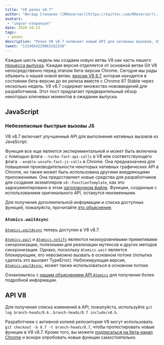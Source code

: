 ```yaml
---
title: "V8 релиз v8.7"
author: "Ингвар Степанян ([RReverser](https://twitter.com/RReverser)), представитель V8"
avatars: 
 - "ingvar-stepanyan"
date: 2020-10-23
tags: 
 - релиз
description: "Релиз V8 v8.7 включает новый API для нативных вызовов, Atomics.waitAsync, исправления ошибок и улучшения производительности."
tweet: "1319654229863182338"
---
```

Каждые шесть недель мы создаем новую ветвь V8 как часть нашего [процесса выпуска](https://v8.dev/docs/release-process). Каждая версия отделяется от основной ветви Git V8 непосредственно перед этапом бета-версии Chrome. Сегодня мы рады объявить о нашей новой ветви, [версии V8 8.7](https://chromium.googlesource.com/v8/v8.git/+log/branch-heads/8.7), которая находится в состоянии бета-версии до ее релиза вместе с Chrome 87 Stable через несколько недель. V8 v8.7 содержит множество нововведений для разработчиков. Этот пост предлагает предварительный обзор некоторых ключевых моментов в ожидании выпуска.

<!--truncate-->
## JavaScript

### Небезопасные быстрые вызовы JS

V8 v8.7 включает улучшенный API для выполнения нативных вызовов из JavaScript.

Функция все еще является экспериментальной и может быть включена с помощью флага `--turbo-fast-api-calls` в V8 или соответствующего флага `--enable-unsafe-fast-js-calls` в Chrome. Она предназначена для повышения производительности некоторых нативных графических API в Chrome, но также может быть использована другими внедряющими приложениями. Она предоставляет новые средства для разработчиков для создания экземпляров `v8::FunctionTemplate`, как это задокументировано в этом [заголовочном файле](https://source.chromium.org/chromium/chromium/src/+/master:v8/include/v8-fast-api-calls.h). Функции, созданные с использованием оригинального API, останутся неизменными.

Для получения дополнительной информации и списка доступных функций, пожалуйста, прочитайте [это объяснение](https://docs.google.com/document/d/1nK6oW11arlRb7AA76lJqrBIygqjgdc92aXUPYecc9dU/edit?usp=sharing).

### `Atomics.waitAsync`

[`Atomics.waitAsync`](https://github.com/tc39/proposal-atomics-wait-async/blob/master/PROPOSAL.md) теперь доступен в V8 v8.7.

[`Atomics.wait`](https://developer.mozilla.org/en-US/docs/Web/JavaScript/Reference/Global_Objects/Atomics/wait) и [`Atomics.notify`](https://developer.mozilla.org/en-US/docs/Web/JavaScript/Reference/Global_Objects/Atomics/notify) являются низкоуровневыми примитивами синхронизации, полезными для реализации мутексов и других методов синхронизации. Однако, поскольку `Atomics.wait` является блокирующим, его невозможно вызвать в основном потоке (попытка сделать это вызовет TypeError). Неблокирующая версия, [`Atomics.waitAsync`](https://github.com/tc39/proposal-atomics-wait-async/blob/master/PROPOSAL.md), может также использоваться в основном потоке.

Ознакомьтесь с [нашим объяснением API `Atomics`](https://v8.dev/features/atomics) для получения более подробной информации.

## API V8

Для получения списка изменений в API, пожалуйста, используйте `git log branch-heads/8.6..branch-heads/8.7 include/v8.h`.

Разработчики с активной копией репозитория V8 могут использовать `git checkout -b 8.7 -t branch-heads/8.7`, чтобы протестировать новые функции в V8 v8.7. Кроме того, вы можете [подписаться на бета-канал Chrome](https://www.google.com/chrome/browser/beta.html) и вскоре опробовать новые функции самостоятельно.
